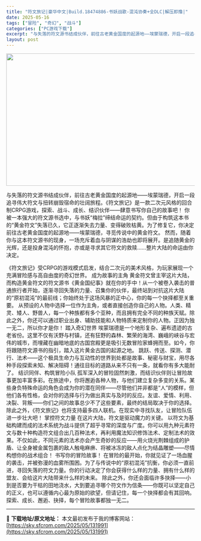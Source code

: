 ```yaml
---
title: "符文旅记|豪华中文|Build.18474886-书妖战歌-混沌协奏+全DLC|解压即撸|"
date: 2025-05-16
tags: ["冒险", "奇幻", "战斗"]
categories: ["PC游戏下载"]
excerpt: "与失落的符文源书结成伙伴，前往古老黄金国度的起源地——埃蒙瑞德，开启一段追寻伟大符文与扭转崩毁宿命的壮阔旅程。《符文旅记》是一款二次元风格的回合制CRPG游戏，探索、战斗、成长、结识伙伴——肆意书写你自己的故事吧！ 你被一本强大的符文源书选中，与书妖“梅拉”缔结命运的契约。但由于构筑这本书的“黄金符&hellip;"
layout: post
---
```


<img class="aligncenter size-full wp-image-131976" src="https://sky.sfcrom.com/wp-content/uploads/2025/05/2025051602134836.webp" alt="" width="616" height="353" />

与失落的符文源书结成伙伴，前往古老黄金国度的起源地——埃蒙瑞德，开启一段追寻伟大符文与扭转崩毁宿命的壮阔旅程。《符文旅记》是一款二次元风格的回合制CRPG游戏，探索、战斗、成长、结识伙伴——肆意书写你自己的故事吧！
你被一本强大的符文源书选中，与书妖“梅拉”缔结命运的契约。但由于构筑这本书的“黄金符文”失落已久，它正逐渐失去力量、变得破败枯黄。为了修复它，你决定前往古老黄金国度的起源地——埃蒙瑞德，寻觅传说中的黄金符文。
然而，随着你与这本符文源书的现身，一场充斥着血与阴谋的浩劫也即将展开。是追随黄金的光辉，还是投身混沌的怀抱，亦或是寻求其它符文的救赎……整片大陆的命运由你决定。

《符文旅记》受CRPG的游戏模式启发，结合二次元的美术风格，为玩家展现一个充满冒险感与高自由度的奇幻世界。
成为故事的主角
黄金符文曾主宰这片大陆，而构造黄金符文的符文源书《黄金国纪事》就在你的手中！从一个被卷入袭击的普通旅行者开始，逐渐寻回失落的力量、召集你的伙伴，最终站到对抗这片大陆的“原初混沌”的最前线；你始终处于这场风暴的正中心，你的每一个抉择都至关重要。
从预设的人物中选择一位作为主角，或者直接创造你自己的人物。人类、精灵、矮人、野兽人，每一个种族都有多个亚种，而且拥有完全不同的种族天赋。除此之外，你还可以通过职业出身、辅助技能和人物特质来定制你的人物。正因为独一无二，所以你才是你！
踏入奇幻世界
埃蒙瑞德是一个地形复杂、遍布遗迹的古老省份。这里不仅有沃野与村镇，还有狂野的森林、繁荣的海湾、巍峨的峡谷与宏伟的城市，而埋藏在幽暗地底的古国宫殿更是吸引无数冒险家蜂拥而至。如今，你将跟随符文源书的指引，踏入这片黄金古国的起源之地。
跳跃、传送、探测、潜行、法术——这个极具生命力与互动性的世界到处都是故事、秘密与财宝，用尽各种手段探索未知、解决阻碍！通往目标的道路从来不只有一条，就看你有多大能耐了。
结识同伴、构筑冒险小队
孤军深入的冒险固然刺激，而结识伙伴则让冒险故事更加丰富多彩。在旅途中，你将邂逅各种人物，与他们建立复杂多变的关系。某些身负特殊命运的角色会成为你的潜在同伴——尽管他们并非都是“人”的模样，但他们各有性格，会对你的选择与行为做出真实与及时的反应。友谊、爱情、利用、决裂、背叛——你们之间的故事总少不了这些要素，最终的结局取决于你的选择。
除此之外，《符文旅记》也将支持最多四人联机。在现实中寻找队友，让冒险队伍进一步壮大吧！
掌控符文力量
在这片大陆，符文是驱动魔力的关键。
以符文为基础构建而成的法术系统为战斗提供了超乎寻常的深度与广度。你可以用九种元素符文与数十种构造符文组合出几百种法术，再利用魔法知识修饰法术、定制法术的效果。不仅如此，不同元素的法术亦会产生奇妙的反应——用火烧光荆棘组成的护盾、让全身被金属包裹的敌人触电麻痹、将被冰冻的敌人点化为结晶雕塑——尽情构想你的战术组合！
书写你的冒险故事！
在冒险的最开始，你就见证了一场血腥的袭击，并被弥漫的血雾所围困。为了与传说中的“原初混沌”抗衡，你必须一直前进，寻回失落的符文力量。你的行动决定了你会获得什么样的力量、拥有什么样的盟友、会给这片大陆带来什么样的未来。
除此之外，你还会面临许多抉择——小到是否要为干枯的田地浇水，大到要追寻哪个符文作为信条——你既可以坚定自己的正义，也可以遵循内心最为原始的欲望，但请记住，每一个抉择都会有其回响。
探索、成长、邂逅、抉择，每个冒险故事都独一无二。

---
📖 **下载地址/原文地址：** 本文最初发布于我的博客网站：[https://sky.sfcrom.com/2025/05/131991](https://sky.sfcrom.com/2025/05/131991)
